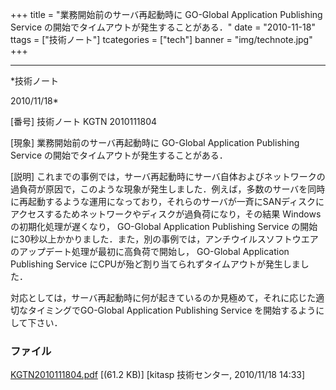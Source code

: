 ﻿+++
title = "業務開始前のサーバ再起動時に GO-Global Application Publishing Service の開始でタイムアウトが発生することがある．"
date = "2010-11-18"
ttags = ["技術ノート"]
tcategories = ["tech"]
banner = "img/technote.jpg"
+++

-----------------------------------------------------------------------------------------------------------------------------

*技術ノート

2010/11/18*


[番号]
技術ノート KGTN 2010111804

[現象]
業務開始前のサーバ再起動時に GO-Global Application Publishing Service
の開始でタイムアウトが発生することがある．

[説明]
これまでの事例では，サーバ再起動時にサーバ自体およびネットワークの過負荷が原因で，このような現象が発生しました．例えば，多数のサーバを同時に再起動するような運用になっており，それらのサーバが一斉にSANディスクにアクセスするためネットワークやディスクが過負荷になり，その結果
Windows の初期化処理が遅くなり， GO-Global Application Publishing
Service
の開始に30秒以上かかりました．また，別の事例では，アンチウイルスソフトウエアのアップデート処理が最初に高負荷で開始し，
GO-Global Application Publishing Service
にCPUが殆ど割り当てられずタイムアウトが発生しました．

対応としては，サーバ再起動時に何が起きているのか見極めて，それに応じた適切なタイミングでGO-Global
Application Publishing Service を開始するようにして下さい．


### ファイル

 
 


[KGTN2010111804.pdf](http://techreport.kitasp.net/attachments/download/392/KGTN2010111804.pdf)
 [(61.2 KB)] [kitasp 技術センター, 2010/11/18
14:33]


 


 

